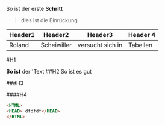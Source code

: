 So ist der erste **Schritt**
> dies ist die Einrückung

|Header1|Header2|Header3|Header 4|
|----|----|----|----|
|Roland | Scheiwiller | versucht sich in | Tabellen|

#H1  

**So ist** der \'Text
##H2
So ist es gut


###H3

####H4
`````HTML
<HTML>
<HEAD> dfdfdf</HEAD> 
</HTML>
`````


